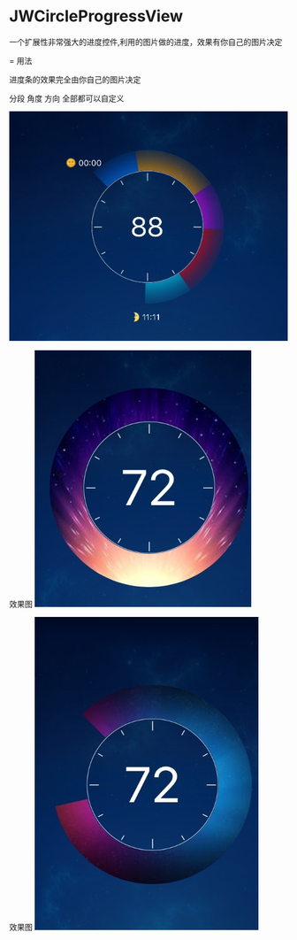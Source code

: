 # JWCircleProgressView
一个扩展性非常强大的进度控件,利用的图片做的进度，效果有你自己的图片决定
 
= 用法 

进度条的效果完全由你自己的图片决定

分段 角度 方向  全部都可以自定义


![](https://github.com/GitHubOfJW/JWCircleProgressView/blob/master/Source/README.png)



效果图
![](https://github.com/GitHubOfJW/JWCircleProgressView/blob/master/Source/0B70FEB0F9925768ABF2F302DBEE06B9.jpg)

效果图
![](https://github.com/GitHubOfJW/JWCircleProgressView/blob/master/Source/8428556F0B9C7CB59A7867DC3AE77A46.jpg)